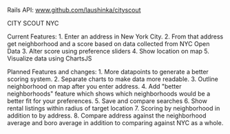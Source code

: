 Rails API: www.github.com/laushinka/cityscout

CITY SCOUT NYC

Current Features:
    1. Enter an address in New York City.
    2. From that address get neighborhood and a score based on data collected from NYC Open Data
    3. Alter score using preference sliders
    4. Show location on map
    5. Visualize data using ChartsJS
    
    
Planned Features and changes:
    1. More datapoints to generate a better scoring system.
    2. Separate charts to make data more readable.
    3. Outline neighborhood on map after you enter address.
    4. Add "better neighborhoods" feature which shows which neighborhoods would be a better fit for your preferences. 
    5. Save and compare searches
    6. Show rental listings within radius of target location
    7. Scoring by neighborhood in addition to by address.
    8. Compare address against the neighborhood average and boro average in addition to comparing against NYC as a whole.